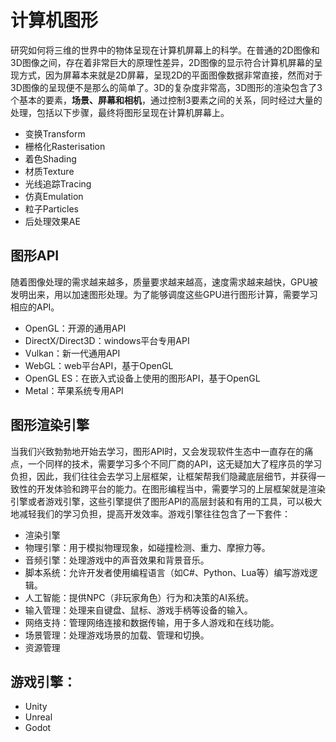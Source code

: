 # 计算机图形
研究如何将三维的世界中的物体呈现在计算机屏幕上的科学。在普通的2D图像和3D图像之间，存在着非常巨大的原理性差异，2D图像的显示符合计算机屏幕的呈现方式，因为屏幕本来就是2D屏幕，呈现2D的平面图像数据非常直接，然而对于3D图像的呈现便不是那么的简单了。3D的复杂度非常高，3D图形的渲染包含了3个基本的要素，**场景、屏幕和相机**，通过控制3要素之间的关系，同时经过大量的处理，包括以下步骤，最终将图形呈现在计算机屏幕上。
+ 变换Transform
+ 栅格化Rasterisation
+ 着色Shading
+ 材质Texture
+ 光线追踪Tracing
+ 仿真Emulation
+ 粒子Particles
+ 后处理效果AE

## 图形API
随着图像处理的需求越来越多，质量要求越来越高，速度需求越来越快，GPU被发明出来，用以加速图形处理。为了能够调度这些GPU进行图形计算，需要学习相应的API。
+ OpenGL：开源的通用API
+ DirectX/Direct3D：windows平台专用API
+ Vulkan：新一代通用API
+ WebGL：web平台API，基于OpenGL
+ OpenGL ES：在嵌入式设备上使用的图形API，基于OpenGL
+ Metal：苹果系统专用API


## 图形渲染引擎
当我们兴致勃勃地开始去学习，图形API时，又会发现软件生态中一直存在的痛点，一个同样的技术，需要学习多个不同厂商的API，这无疑加大了程序员的学习负担，因此，我们往往会去学习上层框架，让框架帮我们隐藏底层细节，并获得一致性的开发体验和跨平台的能力。在图形编程当中，需要学习的上层框架就是渲染引擎或者游戏引擎，这些引擎提供了图形API的高层封装和有用的工具，可以极大地减轻我们的学习负担，提高开发效率。游戏引擎往往包含了一下套件：
+ 渲染引擎
+ 物理引擎：用于模拟物理现象，如碰撞检测、重力、摩擦力等。
+ 音频引擎：处理游戏中的声音效果和背景音乐。
+ 脚本系统：允许开发者使用编程语言（如C#、Python、Lua等）编写游戏逻辑。
+ 人工智能：提供NPC（非玩家角色）行为和决策的AI系统。
+ 输入管理：处理来自键盘、鼠标、游戏手柄等设备的输入。
+ 网络支持：管理网络连接和数据传输，用于多人游戏和在线功能。
+ 场景管理：处理游戏场景的加载、管理和切换。
+ 资源管理

## 游戏引擎：
+ Unity
+ Unreal
+ Godot






